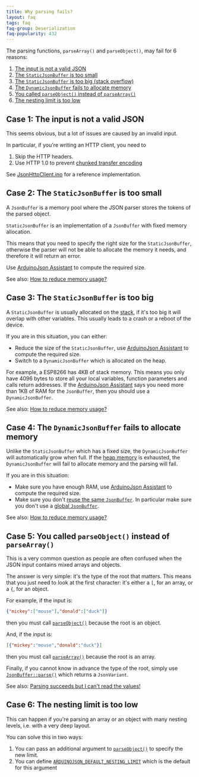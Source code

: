 ```yaml
---
title: Why parsing fails?
layout: faq
tags: faq
faq-group: Deserialization
faq-popularity: 432
---
```


The parsing functions, `parseArray()` and `parseObject()`, may fail for 6 reasons:

1. [The input is not a valid JSON](#case-1-the-input-is-not-a-valid-json)
2. [The `StaticJsonBuffer` is too small](#case-2-the-staticjsonbuffer-is-too-small)
3. [The `StaticJsonBuffer` is too big (stack overflow)](#case-3-the-staticjsonbuffer-is-too-big)
4. [The `DynamicJsonBuffer` fails to allocate memory](#case-4-the-dynamicjsonbuffer-fails-to-allocate-memory)
5. [You called `parseObject()` instead of `parseArray()`](#case-5-you-called-parseobject-instead-of-parsearray)
6. [The nesting limit is too low](#case-6-the-nesting-limit-is-too-low)

## Case 1: The input is not a valid JSON

This seems obvious, but a lot of issues are caused by an invalid input.

In particular, if you're writing an HTTP client, you need to

1. Skip the HTTP headers.
2. Use HTTP 1.0 to prevent [chunked transfer encoding](https://fr.wikipedia.org/wiki/Chunked_transfer_encoding)

See [JsonHttpClient.ino]({{site.baseurl}}/example/http-client/) for a reference implementation.

## Case 2: The `StaticJsonBuffer` is too small

A `JsonBuffer` is a memory pool where the JSON parser stores the tokens of the parsed object.

`StaticJsonBuffer` is an implementation of a `JsonBuffer` with fixed memory allocation.

This means that you need to specify the right size for the `StaticJsonBuffer`, otherwise the parser will not be able to allocate the memory it needs, and therefore it will return an error.

Use [ArduinoJson Assistant]({{site.baseurl}}/assistant/) to compute the required size.

See also: [How to reduce memory usage?]({{site.baseurl}}/faq/how-to-reduce-memory-usage/)

## Case 3: The `StaticJsonBuffer` is too big

A `StaticJsonBuffer` is usually allocated on the [stack](https://en.wikipedia.org/wiki/Stack-based_memory_allocation), if it's too big it will overlap with other variables. This usually leads to a crash or a reboot of the device.

If you are in this situation, you can either:

* Reduce the size of the `StaticJsonBuffer`, use [ArduinoJson Assistant]({{site.baseurl}}/assistant/) to compute the required size.
* Switch to a `DynamicJsonBuffer` which is allocated on the heap.

For example, a ESP8266 has 4KB of stack memory. This means you only have 4096 bytes to store all your local variables, function parameters and calls return addresses. If the [ArduinoJson Assistant]({{site.baseurl}}/assistant/) says you need more than 1KB of RAM for the `JsonBuffer`, then you should use a `DynamicJsonBuffer`.

See also: [How to reduce memory usage?]({{site.baseurl}}/faq/how-to-reduce-memory-usage/)

## Case 4: The `DynamicJsonBuffer` fails to allocate memory

Unlike the `StaticJsonBuffer` which has a fixed size, the `DynamicJsonBuffer` will automatically grow when full.
If the [heap memory](https://en.wikipedia.org/wiki/Memory_management#HEAP) is exhausted, the `DynamicJsonBuffer` will fail to allocate memory and the parsing will fail.

If you are in this situation:

* Make sure you have enough RAM, use [ArduinoJson Assistant]({{site.baseurl}}/assistant/) to compute the required size.
* Make sure you don't [reuse the same `JsonBuffer`]({{site.baseurl}}/faq/how-to-reuse-a-jsonbuffer/).
  In particular make sure you don't use a [global `JsonBuffer`]({{site.baseurl}}/faq/why-shouldnt-i-use-a-global-jsonbuffer/).

See also: [How to reduce memory usage?]({{site.baseurl}}/faq/how-to-reduce-memory-usage/)

## Case 5: You called `parseObject()` instead of `parseArray()`

This is a very common question as people are often confused when the JSON input contains mixed arrays and objects.

The answer is very simple: it's the type of the root that matters.
This means that you just need to look at the first character: it's either a `[`, for an array, or a `{`, for an object.

For example, if the input is:

```json
{"mickey":["mouse"],"donald":["duck"]}
```

then you must call [`parseObject()`]({{site.baseurl}}/api/jsonbuffer/parseobject/) because the root is an object.

And, if the input is:

```json
[{"mickey":"mouse","donald":"duck"}]
```

then you must call [`parseArray()`]({{site.baseurl}}/api/jsonbuffer/parsearray) because the root is an array.

Finally, if you cannot know in advance the type of the root, simply use [`JsonBuffer::parse()`]({{site.baseurl}}/api/jsonbuffer/parse/) which returns a `JsonVariant`.

See also: [Parsing succeeds but I can't read the values!]({{site.baseurl}}/faq/parsing-succeeds-but-i-cant-read-the-values/)

## Case 6: The nesting limit is too low

This can happen if you're parsing an array or an object with many nesting levels, i.e. with a very deep layout.

You can solve this in two ways:

1. You can pass an additional argument to [`parseObject()`]({{site.baseurl}}/api/jsonbuffer/parseobject) to specify the new limit.
2. You can define [`ARDUINOJSON_DEFAULT_NESTING_LIMIT`]({{site.baseurl}}/api/config/default_nesting_limit) which is the default for this argument
